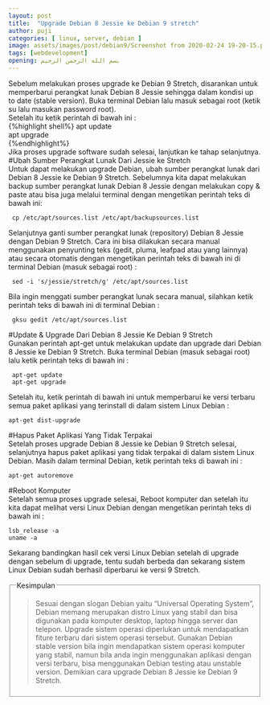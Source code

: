 ```yaml
---
layout: post
title:  "Upgrade Debian 8 Jessie ke Debian 9 stretch"
author: puji
categories: [ linux, server, debian ]
image: assets/images/post/debian9/Screenshot from 2020-02-24 19-20-15.png
tags: [webdevelopment]
opening: بسم الله الرحمن الرحيم
---
```

Sebelum melakukan proses upgrade ke Debian 9 Stretch, disarankan untuk memperbarui perangkat lunak Debian 8 Jessie sehingga dalam kondisi up to date (stable version). Buka terminal Debian lalu masuk sebagai root (ketik su lalu masukan password root).  
Setelah itu ketik perintah di bawah ini :  
{%highlight shell%}
apt update  
apt upgrade  
{%endhighlight%}  
Jika proses upgrade software sudah selesai, lanjutkan ke tahap selanjutnya.  
#Ubah Sumber Perangkat Lunak Dari Jessie ke Stretch  
Untuk dapat melakukan upgrade Debian, ubah sumber perangkat lunak dari Debian 8 Jessie ke Debian 9 Stretch. Sebelumnya kita dapat melakukan backup sumber perangkat lunak Debian 8 Jessie dengan melakukan copy & paste atau bisa juga melalui terminal dengan mengetikan perintah teks di bawah ini:  
```
 cp /etc/apt/sources.list /etc/apt/backupsources.list
```  
Selanjutnya ganti sumber perangkat lunak (repository) Debian 8 Jessie dengan Debian 9 Stretch. Cara ini bisa dilakukan secara manual menggunakan penyunting teks (gedit, pluma, leafpad atau yang lainnya) atau secara otomatis dengan mengetikan perintah teks di bawah ini di terminal Debian (masuk sebagai root) :  

```
 sed -i 's/jessie/stretch/g' /etc/apt/sources.list  
```  
Bila ingin menggati sumber perangkat lunak secara manual, silahkan ketik perintah teks di bawah ini di terminal Debian :  

```
 gksu gedit /etc/apt/sources.list
```  

#Update & Upgrade Dari Debian 8 Jessie Ke Debian 9 Stretch  
Gunakan perintah apt-get untuk melakukan update dan upgrade dari Debian 8 Jessie ke Debian 9 Stretch. Buka terminal Debian (masuk sebagai root) lalu ketik perintah teks di bawah ini :  
```
 apt-get update  
 apt-get upgrade
```  
Setelah itu, ketik perintah di bawah ini untuk memperbarui ke versi terbaru semua paket aplikasi yang terinstall di dalam sistem Linux Debian :  
```
apt-get dist-upgrade
```  
#Hapus Paket Aplikasi Yang Tidak Terpakai  
Setelah proses upgrade Debian 8 Jessie ke Debian 9 Stretch selesai, selanjutnya hapus paket aplikasi yang tidak terpakai di dalam sistem Linux Debian. Masih dalam terminal Debian, ketik perintah teks di bawah ini :  
```
apt-get autoremove
```  
#Reboot Komputer  
Setelah semua proses upgrade selesai, Reboot komputer dan setelah itu kita dapat melihat versi Linux Debian dengan mengetikan perintah teks di bawah ini :  
```  
lsb_release -a
uname -a
```  

Sekarang bandingkan hasil cek versi Linux Debian setelah di upgrade dengan sebelum di upgrade, tentu sudah berbeda dan sekarang sistem Linux Debian sudah berhasil diperbarui ke versi 9 Stretch.  

<fieldset><legend>Kesimpulan</legend>
  <blockquote>
    Sesuai dengan slogan Debian yaitu “Universal Operating System”, Debian memang merupakan distro Linux yang stabil dan bisa digunakan pada komputer desktop, laptop hingga server dan telepon. Upgrade sistem operasi diperlukan untuk mendapatkan fiture terbaru dari sistem operasi tersebut. Gunakan Debian stable version bila ingin mendapatkan sistem operasi komputer yang stabil, namun bila anda ingin menggunakan aplikasi dengan versi terbaru, bisa menggunakan Debian testing atau unstable version. Demikian cara upgrade Debian 8 Jessie ke Debian 9 Stretch.  
  </blockquote>
  </fieldset>
  

 



